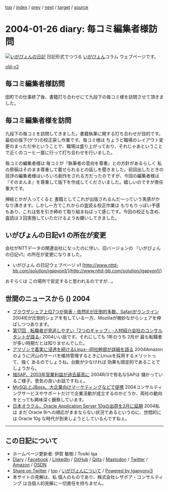 [top](../index.html) 
 / [index](index.html) 
 / [prev](ig040125.html) 
 / [next](ig040129.html) 
 / [target](https://www.igapyon.jp/igapyon/diary/2004/ig040126.html) 
 / [source](https://github.com/igapyon/diary/blob/master/2004/ig040126.src.md) 

2004-01-26 diary: 毎コミ編集者様訪問
=====================================================================================================
[![いがぴょんの日記](https://www.igapyon.jp/igapyon/diary/images/iga200306s.jpg "いがぴょん")](https://www.igapyon.jp/igapyon/diary/memo/memoigapyon.html) 日記形式でつづる [いがぴょん](https://www.igapyon.jp/igapyon/diary/memo/memoigapyon.html)コラム ウェブページです。

[old-v2](ig040126-orig.html)

## 毎コミ編集者様訪問

田町での仕事終了後、書籍打ち合わせにて九段下の毎コミ様を訪問させて頂きました。


## 毎コミ編集者様を訪問

九段下の毎コミを訪問してきました。書籍執筆に関する打ち合わせが目的です。最初の版下(ゲラ)の校正戻し作業です。毎コミ様は ちょうど職場のレイアウト変更のまっただ中ということで、職場は盛り上がっており、それじゃあということで近くのコーヒー屋に行って打ち合わせを行いました。

毎コミの編集者様は 毎コミが『執筆者の意向を尊重』との方針があるらしく 私の原稿はそのまま尊重して載せられるとの話しを聞きました。前回出したときの技評の編集者様はいろいろ創作をされる方だったのですが、今回の編集者様は 『そのまんま』を尊重して版下を作成してくださいました。嬉しいのですが責任重大です。

挿絵とかが入ってくると 書籍としてこれが出版されるんだ～っていう実感がかなり沸きます。しかし一方でこれからの査読＆校正作業は もりもりっぽい予感もあり、これは気を引き締めて取り組まねばって感じです。今回の校正も含め、査読は３回実施していただけるようお願いしてきました。

## いがぴょんの日記v1 の所在が変更

会社がNTTデータの関連会社になったのに伴い、旧バージョンの 『いがぴょんの日記v1』の所在が変更になりました。

* いがぴょん の日記ウェブページ v1
  [http://www.nttd-bb.com/solution/igapyon1/](http://www.nttd-bb.com/solution/igapyon1/)

おそらくは この場所で安定すると思われるのですが…。

## 世間のニュースから () 2004

* [ブラウザシェア上位7つが発表 - 依然IEが圧倒的多数、Safariがランクイン](http://pcweb.mycom.co.jp/news/2004/01/19/007.html)  2004IEが圧倒的シェアを有している一方、Mozillaが微妙ながらシェアを伸ばしつつあります。
* [第17回　転職者が見逃しやすい「2つのギャップ」-人材紹介会社のコンサルタントが語る-](http://jibun.atmarkit.co.jp/lcareer01/rensai/fgenba17/genba17.html)  2004いい話です。それにしても 1年のうち 2月が 最も転職者が多い時期だとは知りませんでした。
* [アマゾンで着実に浸透を続けるLinux--同社幹部が詳細を語る](http://japan.cnet.com/news/ent/story/0,2000047623,20063881,00.htm)  2004Amazonのように沢山のサーバを維持管理するときにLinuxを採用するメリットって、強く あるのでしょうね。台数が少なければ 効果も限定的であることでしょうから。
* [独SAP、2003年営業利益が過去最高に](http://japan.cnet.com/news/biz/story/0,2000050156,20063872,00.htm)  2004R/3で有名なSAPは 儲かっているご様子。景気の良いお話ですねぇ。
* [MySQLとJBoss、大企業向けマーケティングなどで提携](http://japan.cnet.com/news/ent/story/0,2000047623,20063829,00.htm)  2004コンサルティングサービスやサポートだけで企業活動が成立するのかどうか、両社の動向をとっても興味深く観察しています。
* [日本オラクル、Oracle Application Server 10gの出荷を2月に延期](http://japan.cnet.com/news/ent/story/0,2000047623,20063873,00.htm)  2004私は まだ Oracle 9iへの順応がままならない状況であるというのに、世間的には Oracle 10g な時代が到来しようとしているんですねぇ。


----------------------------------------------------------------------------------------------------

## この日記について

* ホームページ更新者: 伊賀 敏樹 / Tosiki Iga
* [Diary](https://www.igapyon.jp/igapyon/diary/) / [Facebook](https://www.facebook.com/igapyon) / [LinkedIn](https://www.linkedin.com/in/toshikiiga) / [GitHub](https://github.com/igapyon) / [Qiita](https://qiita.com/igapyon) / [Mastodon](https://social.vivaldi.net/@igapyon) / [Twitter](https://twitter.com/ToshikiIga) / [Amazon](https://www.amazon.co.jp/%E4%BC%8A%E8%B3%80-%E6%95%8F%E6%A8%B9/e/B004LTQWCQ) / [OSDN](https://ja.osdn.net/users/iga/)
* [Share on Twitter](https://twitter.com/intent/tweet?hashtags=igapyon%2Cdiary%2C%E3%81%84%E3%81%8C%E3%81%B4%E3%82%87%E3%82%93&text=%E6%AF%8E%E3%82%B3%E3%83%9F%E7%B7%A8%E9%9B%86%E8%80%85%E6%A7%98%E8%A8%AA%E5%95%8F&url=https%3A%2F%2Fwww.igapyon.jp%2Figapyon%2Fdiary%2F2004%2Fig040126.html) / [top](../index.html) / [いがぴょんについて](https://www.igapyon.jp/igapyon/diary/memo/memoigapyon.html) / [Powered by Igapyonv3](https://github.com/igapyon/igapyonv3)
* 本サイトの見解は、私 個人のものであり、株式会社レザボア・コンサルティング は当個人的見解に一切責任を持ちません。 
